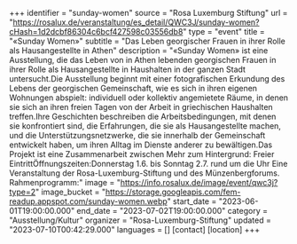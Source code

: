 +++
identifier = "sunday-women"
source = "Rosa Luxemburg Stiftung"
url = "https://rosalux.de/veranstaltung/es_detail/QWC3J/sunday-women?cHash=1d2dcbf86304c6bcf427598c03556db8"
type = "event"
title = "«Sunday Women»"
subtitle = "Das Leben georgischer Frauen in ihrer Rolle als Hausangestellte in Athen"
description = "«Sunday Women» ist eine Ausstellung, die das Leben von in Athen lebenden georgischen Frauen in ihrer Rolle als Hausangestellte in Haushalten in der ganzen Stadt untersucht.Die Ausstellung beginnt mit einer fotografischen Erkundung des Lebens der georgischen Gemeinschaft, wie es sich in ihren eigenen Wohnungen abspielt: individuell oder kollektiv angemietete Räume, in denen sie sich an ihren freien Tagen von der Arbeit in griechischen Haushalten treffen.Ihre Geschichten beschreiben die Arbeitsbedingungen, mit denen sie konfrontiert sind, die Erfahrungen, die sie als Hausangestellte machen, und die Unterstützungsnetzwerke, die sie innerhalb der Gemeinschaft entwickelt haben, um ihren Alltag im Dienste anderer zu bewältigen.Das Projekt ist eine Zusammenarbeit zwischen 
Mehr zum Hintergrund:
Freier EintrittÖffnungszeiten:Donnerstag 1.6. bis Sonntag 2.7. rund um die Uhr
Eine Veranstaltung der Rosa-Luxemburg-Stiftung und des Münzenbergforums.
Rahmenprogramm:"
image = "https://info.rosalux.de/image/event/qwc3j?type=2"
image_bucket = "https://storage.googleapis.com/fem-readup.appspot.com/sunday-women.webp"
start_date = "2023-06-01T19:00:00.000"
end_date = "2023-07-02T19:00:00.000"
category = "Ausstellung/Kultur"
organizer = "Rosa-Luxemburg-Stiftung"
updated = "2023-07-10T00:42:29.000"
languages = []
[contact]
[location]
+++